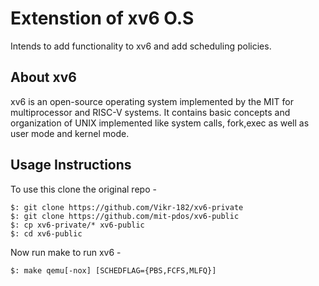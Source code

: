 # Extenstion of xv6 O.S
Intends to add functionality to xv6 and add scheduling policies.

## About xv6 
xv6 is an open-source operating system implemented by the MIT for multiprocessor and RISC-V systems. It contains basic concepts and organization of UNIX implemented like system calls, fork,exec as well as user mode and kernel mode.

## Usage Instructions
To use this clone the original repo - 

``` 
$: git clone https://github.com/Vikr-182/xv6-private
$: git clone https://github.com/mit-pdos/xv6-public
$: cp xv6-private/* xv6-public
$: cd xv6-public
```

Now run make to run xv6 - 
```
$: make qemu[-nox] [SCHEDFLAG={PBS,FCFS,MLFQ}]
```

